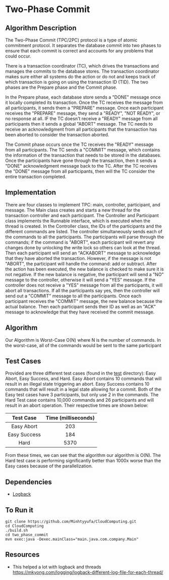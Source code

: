 # Two-Phase Commit 
## Algorithm Description
The Two-Phase Commit (TPC/2PC) protocol is a type of atomic commitment protocol. It separates the database commit into two phases to ensure that each commit is correct and accounts for any problems that could occur. 

There is a transaction coordinator (TC), which drives the transactions and manages the commits to the database stores. The transaction coordinator makes sure either all systems do the action or do not and keeps track of which transaction is going on using the transaction ID (TID). The two phases are the Prepare phase and the Commit phase. 

In the Prepare phase, each database store sends a "DONE" message once it locally completed its transaction. Once the TC receives the message from all participants, it sends them a "PREPARE" message. Once each participant receives the "PREPARE" message, they send a "READY", "NOT READY", or no response at all. IF the TC doesn't receive a "READY" message from all participants then it sends a global "ABORT" message. The TC needs to receive an acknowledgment from all participants that the transaction has been aborted to consider the transaction aborted.  

The Commit phase occurs once the TC receives the "READY" message from all participants. The TC sends a "COMMIT" message, which contains the information of the transaction that needs to be stored in the databases. Once the participants have gone through the transaction, then it sends a "DONE" acknowledgment message back to the TC. After the TC receives the "DONE" message from all participants, then will the TC consider the entire transaction completed.


## Implementation
There are four classes to implement TPC: main, controller, participant, and message. The Main class creates and starts a new thread for the transaction controller and each participant. The Controller and Participant class implements the Runnable interface, which is executed when the thread is created. In the Controller class, the IDs of the participants and the different commands are listed. The controller simultaneously sends each of the commands to all the participants. The participants will parse through the commands; if the command is "ABORT", each participant will revert any changes done by unlocking the write lock so others can look at the thread. Then each participant will send an "ACKABORT" message to acknowledge that they have aborted the transaction. However, if the message is not "ABORT", the participant will handle the command: add or subtract. After the action has been executed, the new balance is checked to make sure it is not negative. If the new balance is negative, the participant will send a "NO" message to the controller, otherwise it will send a "YES" message. If the controller does not receive a "YES" message from all the participants, it will abort all transactions. If all the participants say yes, then the controller will send out a "COMMIT" message to all the participants. Once each participant receives the "COMMIT" message, the new balance because the actual balance. Then each participant sends their ID as well as an "ACK" message to acknowledge that they have received the commit message. 

## Algorithm
Our Algorithm is Worst-Case O(N) where N is the number of commands. In the worst-case, all of the commands would be sent to the same participant

## Test Cases
Provided are three different test cases (found in the [test](./test) directory): Easy Abort, Easy Success, and Hard.
Easy Abort contains 10 commands that will result in an illegal state triggering an abort. Easy Success contains 10 commands that
will result in a legal state allowing for a commit. Both of the Easy test cases have 3 participants, but only use 2 in the commands.
The Hard Test case contains 10,000 commands and 26 participants and will result in an abort operation. Their respective times
are shown below:

|   Test Case  | Time (milliseconds) |
|:------------:|:-------------------:|
|  Easy Abort  |         203         |
| Easy Success |         184         |
|     Hard     |         5370        |

From these times, we can see that the algorithm our algorithm is O(N). The Hard test case is performing significantly better than 1000x worse than the Easy cases
because of the parallelization. 

## Dependencies
- [Logback](http://logback.qos.ch/)

## To Run it
```$xslt
git clone https://github.com/Minhtyyufa/CloudComputing.git
cd CloudComputing
./build.sh
cd two_phase_commit
mvn exec:java -Dexec.mainClass="main.java.com.company.Main"
```

## Resources
- This helped a lot with logback and threads https://mkyong.com/logging/logback-different-log-file-for-each-thread/